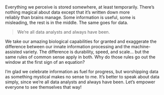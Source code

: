 Everything we perceive is stored somewhere, at least temporarily. There’s nothing magical about data except that it’s written down more reliably than brains manage. Some information is useful, some is misleading, the rest is in the middle. The same goes for data.

> We’re all data analysts and always have been.

We take our amazing biological capabilities for granted and exaggerate the difference between our innate information processing and the machine-assisted variety. The difference is durability, speed, and scale… but the same rules of common sense apply in both. Why do those rules go out the window at the first sign of an equation?

I’m glad we celebrate information as fuel for progress, but worshipping data as something mystical makes no sense to me. It’s better to speak about data simply, since we’re all data analysts and always have been. Let’s empower everyone to see themselves that way!